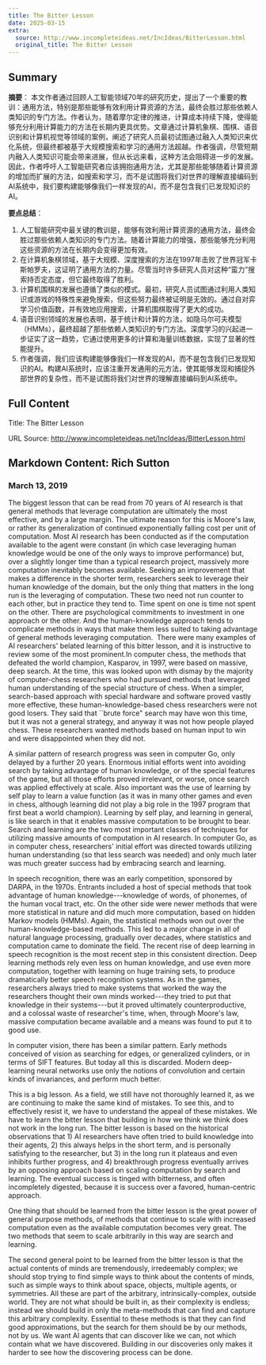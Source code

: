 ```yaml
---
title: The Bitter Lesson
date: 2025-03-15
extra:
  source: http://www.incompleteideas.net/IncIdeas/BitterLesson.html
  original_title: The Bitter Lesson
---
```

## Summary
**摘要**：
本文作者通过回顾人工智能领域70年的研究历史，提出了一个重要的教训：通用方法，特别是那些能够有效利用计算资源的方法，最终会胜过那些依赖人类知识的专门方法。作者认为，随着摩尔定律的推进，计算成本持续下降，使得能够充分利用计算能力的方法在长期内更具优势。文章通过计算机象棋、围棋、语音识别和计算机视觉等领域的案例，阐述了研究人员最初试图通过融入人类知识来优化系统，但最终都被基于大规模搜索和学习的通用方法超越。作者强调，尽管短期内融入人类知识可能会带来进展，但从长远来看，这种方法会阻碍进一步的发展。因此，作者呼吁人工智能研究者应该拥抱通用方法，尤其是那些能够随着计算资源的增加而扩展的方法，如搜索和学习，而不是试图将我们对世界的理解直接编码到AI系统中，我们要构建能够像我们一样发现的AI，而不是包含我们已发现知识的AI。

**要点总结**：
1.  人工智能研究中最关键的教训是，能够有效利用计算资源的通用方法，最终会胜过那些依赖人类知识的专门方法。随着计算能力的增强，那些能够充分利用这些资源的方法在长期内会变得更加有效。
2.  在计算机象棋领域，基于大规模、深度搜索的方法在1997年击败了世界冠军卡斯帕罗夫，这证明了通用方法的力量。尽管当时许多研究人员对这种“蛮力”搜索持否定态度，但它最终取得了胜利。
3.  计算机围棋的发展也遵循了类似的模式。最初，研究人员试图通过利用人类知识或游戏的特殊性来避免搜索，但这些努力最终被证明是无效的。通过自对弈学习价值函数，并有效地应用搜索，计算机围棋取得了更大的成功。
4.  语音识别领域的发展也表明，基于统计和计算的方法，如隐马尔可夫模型（HMMs），最终超越了那些依赖人类知识的专门方法。深度学习的兴起进一步证实了这一趋势，它通过使用更多的计算和海量训练数据，实现了显著的性能提升。
5.  作者强调，我们应该构建能够像我们一样发现的AI，而不是包含我们已发现知识的AI。构建AI系统时，应该注重开发通用的元方法，使其能够发现和捕捉外部世界的复杂性，而不是试图将我们对世界的理解直接编码到AI系统中。

## Full Content
Title: The Bitter Lesson

URL Source: http://www.incompleteideas.net/IncIdeas/BitterLesson.html

Markdown Content:
Rich Sutton
-----------

### March 13, 2019  

The biggest lesson that can be read from 70 years of AI research is that general methods that leverage computation are ultimately the most effective, and by a large margin. The ultimate reason for this is Moore's law, or rather its generalization of continued exponentially falling cost per unit of computation. Most AI research has been conducted as if the computation available to the agent were constant (in which case leveraging human knowledge would be one of the only ways to improve performance) but, over a slightly longer time than a typical research project, massively more computation inevitably becomes available. Seeking an improvement that makes a difference in the shorter term, researchers seek to leverage their human knowledge of the domain, but the only thing that matters in the long run is the leveraging of computation. These two need not run counter to each other, but in practice they tend to. Time spent on one is time not spent on the other. There are psychological commitments to investment in one approach or the other. And the human-knowledge approach tends to complicate methods in ways that make them less suited to taking advantage of general methods leveraging computation.  There were many examples of AI researchers' belated learning of this bitter lesson, and it is instructive to review some of the most prominent.In computer chess, the methods that defeated the world champion, Kasparov, in 1997, were based on massive, deep search. At the time, this was looked upon with dismay by the majority of computer-chess researchers who had pursued methods that leveraged human understanding of the special structure of chess. When a simpler, search-based approach with special hardware and software proved vastly more effective, these human-knowledge-based chess researchers were not good losers. They said that \`\`brute force" search may have won this time, but it was not a general strategy, and anyway it was not how people played chess. These researchers wanted methods based on human input to win and were disappointed when they did not.

A similar pattern of research progress was seen in computer Go, only delayed by a further 20 years. Enormous initial efforts went into avoiding search by taking advantage of human knowledge, or of the special features of the game, but all those efforts proved irrelevant, or worse, once search was applied effectively at scale. Also important was the use of learning by self play to learn a value function (as it was in many other games and even in chess, although learning did not play a big role in the 1997 program that first beat a world champion). Learning by self play, and learning in general, is like search in that it enables massive computation to be brought to bear. Search and learning are the two most important classes of techniques for utilizing massive amounts of computation in AI research. In computer Go, as in computer chess, researchers' initial effort was directed towards utilizing human understanding (so that less search was needed) and only much later was much greater success had by embracing search and learning.

In speech recognition, there was an early competition, sponsored by DARPA, in the 1970s. Entrants included a host of special methods that took advantage of human knowledge---knowledge of words, of phonemes, of the human vocal tract, etc. On the other side were newer methods that were more statistical in nature and did much more computation, based on hidden Markov models (HMMs). Again, the statistical methods won out over the human-knowledge-based methods. This led to a major change in all of natural language processing, gradually over decades, where statistics and computation came to dominate the field. The recent rise of deep learning in speech recognition is the most recent step in this consistent direction. Deep learning methods rely even less on human knowledge, and use even more computation, together with learning on huge training sets, to produce dramatically better speech recognition systems. As in the games, researchers always tried to make systems that worked the way the researchers thought their own minds worked---they tried to put that knowledge in their systems---but it proved ultimately counterproductive, and a colossal waste of researcher's time, when, through Moore's law, massive computation became available and a means was found to put it to good use.

In computer vision, there has been a similar pattern. Early methods conceived of vision as searching for edges, or generalized cylinders, or in terms of SIFT features. But today all this is discarded. Modern deep-learning neural networks use only the notions of convolution and certain kinds of invariances, and perform much better.

This is a big lesson. As a field, we still have not thoroughly learned it, as we are continuing to make the same kind of mistakes. To see this, and to effectively resist it, we have to understand the appeal of these mistakes. We have to learn the bitter lesson that building in how we think we think does not work in the long run. The bitter lesson is based on the historical observations that 1) AI researchers have often tried to build knowledge into their agents, 2) this always helps in the short term, and is personally satisfying to the researcher, but 3) in the long run it plateaus and even inhibits further progress, and 4) breakthrough progress eventually arrives by an opposing approach based on scaling computation by search and learning. The eventual success is tinged with bitterness, and often incompletely digested, because it is success over a favored, human-centric approach.

One thing that should be learned from the bitter lesson is the great power of general purpose methods, of methods that continue to scale with increased computation even as the available computation becomes very great. The two methods that seem to scale arbitrarily in this way are search and learning.

The second general point to be learned from the bitter lesson is that the actual contents of minds are tremendously, irredeemably complex; we should stop trying to find simple ways to think about the contents of minds, such as simple ways to think about space, objects, multiple agents, or symmetries. All these are part of the arbitrary, intrinsically-complex, outside world. They are not what should be built in, as their complexity is endless; instead we should build in only the meta-methods that can find and capture this arbitrary complexity. Essential to these methods is that they can find good approximations, but the search for them should be by our methods, not by us. We want AI agents that can discover like we can, not which contain what we have discovered. Building in our discoveries only makes it harder to see how the discovering process can be done.

